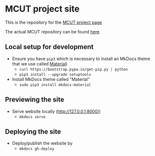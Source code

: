 # MCUT project site

This is the repository for the [MCUT project page](https://cutdigital.github.io/mcut.github.io/)

The actual MCUT repository can be found [here](https://github.com/cutdigital/mcut.git)

## Local setup for development 

* Ensure you have `pip3` which is necessary to install an MkDocs theme that we use called [Material](https://github.com/squidfunk/mkdocs-material))
    - `curl https://bootstrap.pypa.io/get-pip.py | python`
    - `pip3 install --upgrade setuptools`
* Install MkDocs theme called "Material"
    - `sudo pip3 install mkdocs-material`

## Previewing the site

* Serve website locally (http://127.0.0.1:8000/)
    - `mkdocs serve`

## Deploying the site

* Deploy/publish the website by
    - `mkdocs gh-deploy`

